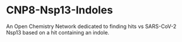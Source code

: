 # CNP8-Nsp13-Indoles
An Open Chemistry Network dedicated to finding hits vs SARS-CoV-2 Nsp13 based on a hit containing an indole.
